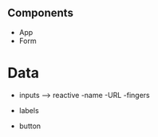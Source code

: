 ## Components

- App
- Form

# Data

- inputs --> reactive
  -name
  -URL
  -fingers
- labels

- button
